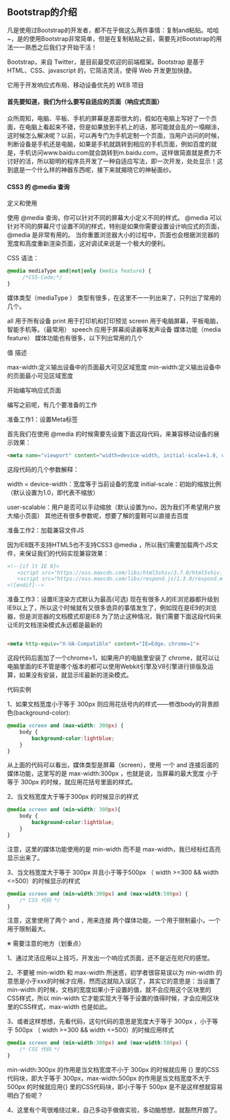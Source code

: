 ## Bootstrap的介绍

凡是使用过Bootstrap的开发者，都不在乎做这么两件事情：复制and粘贴。哈哈~，是的使用Bootstrap非常简单，但是在复制粘贴之前，需要先对Bootstrap的用法一一熟悉之后我们才开始干活！


Bootstrap，来自 Twitter，是目前最受欢迎的前端框架。Bootstrap 是基于 HTML、CSS、javascript 的，它简洁灵活，使得 Web 开发更加快捷。

它用于开发响应式布局、移动设备优先的 WEB 项目




#### 首先要知道，我们为什么要写自适应的页面（响应式页面）


众所周知，电脑、平板、手机的屏幕是差距很大的，假如在电脑上写好了一个页面，在电脑上看起来不错，但是如果放到手机上的话，那可能就会乱的一塌糊涂，这时候怎么解决呢？以前，可以再专门为手机定制一个页面，当用户访问的时候，判断设备是手机还是电脑，如果是手机就跳转到相应的手机页面，例如百度的就是，手机访问www.baidu.com就会跳转到m.baidu.com，这样做简直就是费力不讨好的活，所以聪明的程序员开发了一种自适应写法，即一次开发，处处显示！这到底是一个什么样的神器东西呢，接下来就揭晓它的神秘面纱。

#### CSS3 的 @media 查询

定义和使用

使用 @media 查询，你可以针对不同的屏幕大小定义不同的样式。 @media 可以针对不同的屏幕尺寸设置不同的样式，特别是如果你需要设置设计响应式的页面，@media 是非常有用的。 当你重置浏览器大小的过程中，页面也会根据浏览器的宽度和高度重新渲染页面，这对调试来说是一个极大的便利。

CSS 语法：
```css
@media mediaType and|not|only (media feature) {
     /*CSS-Code;*/
}
```
媒体类型（mediaType ）
类型有很多，在这里不一一列出来了，只列出了常用的几个。



all	用于所有设备 
print	用于打印机和打印预览
screen	用于电脑屏幕，平板电脑，智能手机等。（最常用）
speech	应用于屏幕阅读器等发声设备
媒体功能（media feature）
媒体功能也有很多，以下列出常用的几个

值	描述

max-width:定义输出设备中的页面最大可见区域宽度
min-width:定义输出设备中的页面最小可见区域宽度


开始编写响应式页面


编写之前呢，有几个要准备的工作

准备工作1：设置Meta标签

首先我们在使用 @media 的时候需要先设置下面这段代码，来兼容移动设备的展示效果：

```html
<meta name="viewport" content="width=device-width, initial-scale=1.0, user-scalable=no">
```

这段代码的几个参数解释：

width = device-width：宽度等于当前设备的宽度
initial-scale：初始的缩放比例（默认设置为1.0，即代表不缩放）

user-scalable：用户是否可以手动缩放（默认设置为no，因为我们不希望用户放大缩小页面）
其他还有很多参数呢，想要了解的童鞋可以直接去百度


准备工作2：加载兼容文件JS

因为IE8既不支持HTML5也不支持CSS3 @media ，所以我们需要加载两个JS文件，来保证我们的代码实现兼容效果：

```html
<!--[if lt IE 9]>
　　<script src="https://oss.maxcdn.com/libs/html5shiv/3.7.0/html5shiv.js"></script>
　　<script src="https://oss.maxcdn.com/libs/respond.js/1.3.0/respond.min.js"></script>
<![endif]-->
```

准备工作3：设置IE渲染方式默认为最高(可选)
现在有很多人的IE浏览器都升级到IE9以上了，所以这个时候就有又很多诡异的事情发生了，例如现在是IE9的浏览器，但是浏览器的文档模式却是IE8 为了防止这种情况，我们需要下面这段代码来让IE的文档渲染模式永远都是最新的
```html

<meta http-equiv="X-UA-Compatible" content="IE=Edge，chrome=1">
```
这段代码后面加了一个chrome=1，如果用户的电脑里安装了 chrome，就可以让电脑里面的IE不管是哪个版本的都可以使用Webkit引擎及V8引擎进行排版及运算，如果没有安装，就显示IE最新的渲染模式。

代码实例

1、如果文档宽度小于等于 300px 则应用花括号内的样式——修改body的背景颜色(background-color):

```css
@media screen and (max-width: 300px) {
    body {
        background-color:lightblue;
    }
}
```
从上面的代码可以看出，媒体类型是屏幕（screen），使用 一个 and 连接后面的媒体功能，这里写的是 max-width:300px ，也就是说，当屏幕的最大宽度 小于等于 300px 的时候，就应用花括号里面的样式。
 
2、当文档宽度大于等于300px 的时候显示的样式

```css
@media screen and (min-width: 300px){
    body {
        background-color:lightblue;
    }
}
```

注意，这里的媒体功能使用的是 min-width 而不是 max-width，我已经标红高亮显示出来了。

 
3、当文档宽度大于等于 300px 并且小于等于500px （ width >=300 && width <=500）的时候显示的样式
```css
@media screen and (min-width:300px) and (max-width:500px) {
    /* CSS 代码 */
}
```

注意，这里使用了两个 and ，用来连接 两个媒体功能，一个用于限制最小，一个用于限制最大。

※ 需要注意的地方（划重点）

1、通过灵活应用以上技巧，开发出一个响应式页面，还不是近在咫尺的感觉。

2、不要被 min-width 和 max-width 所迷惑，初学者很容易误以为 min-width 的意思是小于xxx的时候才应用，然而这就陷入误区了，其实它的意思是：当设置了 min-width 的时候，文档的宽度如果小于设置的值，就不会应用这个区块里的CSS样式，所以 min-width 它才能实现大于等于设置的值得时候，才会应用区块里的CSS样式，max-width 也是如此。

3、或者这样想想，先看代码，这句代码的意思是宽度大于等于 300px ，小于等于 500px （ width >=300 && width <=500）的时候应用样式

```css
@media screen and (min-width:300px) and (max-width:500px) {
    /* CSS 代码 */
}
```

min-width:300px 的作用是当文档宽度不小于 300px 的时候就应用 {} 里的CSS代码块，即大于等于 300px，max-width:500px 的作用是当文档宽度不大于 500px 的时候就应用{} 里的CSS代码块，即小于等于 500px 是不是这样想就容易明白了些呢？

4、这里有个弯很难绕过来，自己多动手做做实验，多动脑想想，就豁然开朗了。
